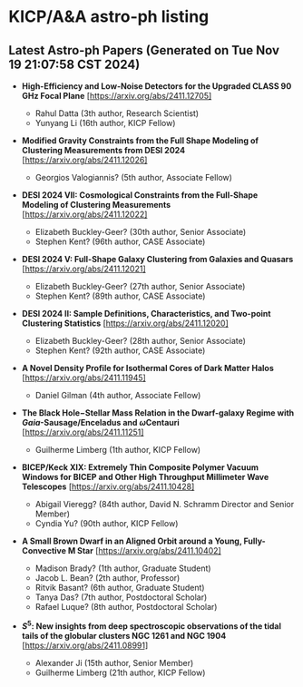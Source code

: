 # KICP/A&A astro-ph listing

## Latest Astro-ph Papers (Generated on Tue Nov 19 21:07:58 CST 2024)

- **High-Efficiency and Low-Noise Detectors for the Upgraded CLASS 90 GHz Focal Plane**
[https://arxiv.org/abs/2411.12705]
  + Rahul Datta (3th author, Research Scientist)
  + Yunyang Li (16th author, KICP Fellow)

- **Modified Gravity Constraints from the Full Shape Modeling of Clustering Measurements from DESI 2024**
[https://arxiv.org/abs/2411.12026]
  + Georgios Valogiannis? (5th author, Associate Fellow)

- **DESI 2024 VII: Cosmological Constraints from the Full-Shape Modeling of Clustering Measurements**
[https://arxiv.org/abs/2411.12022]
  + Elizabeth Buckley-Geer? (30th author, Senior Associate)
  + Stephen Kent? (96th author, CASE Associate)

- **DESI 2024 V: Full-Shape Galaxy Clustering from Galaxies and Quasars**
[https://arxiv.org/abs/2411.12021]
  + Elizabeth Buckley-Geer? (27th author, Senior Associate)
  + Stephen Kent? (89th author, CASE Associate)

- **DESI 2024 II: Sample Definitions, Characteristics, and Two-point Clustering Statistics**
[https://arxiv.org/abs/2411.12020]
  + Elizabeth Buckley-Geer? (28th author, Senior Associate)
  + Stephen Kent? (92th author, CASE Associate)

- **A Novel Density Profile for Isothermal Cores of Dark Matter Halos**
[https://arxiv.org/abs/2411.11945]
  + Daniel Gilman (4th author, Associate Fellow)

- **The Black Hole$-$Stellar Mass Relation in the Dwarf-galaxy Regime with $Gaia$-Sausage/Enceladus and $\omega$Centauri**
[https://arxiv.org/abs/2411.11251]
  + Guilherme Limberg (1th author, KICP Fellow)

- **BICEP/Keck XIX: Extremely Thin Composite Polymer Vacuum Windows for BICEP and Other High Throughput Millimeter Wave Telescopes**
[https://arxiv.org/abs/2411.10428]
  + Abigail Vieregg? (84th author, David N. Schramm Director and Senior Member)
  + Cyndia Yu? (90th author, KICP Fellow)

- **A Small Brown Dwarf in an Aligned Orbit around a Young, Fully-Convective M Star**
[https://arxiv.org/abs/2411.10402]
  + Madison Brady? (1th author, Graduate Student)
  + Jacob L. Bean? (2th author, Professor)
  + Ritvik Basant? (6th author, Graduate Student)
  + Tanya Das? (7th author, Postdoctoral Scholar)
  + Rafael Luque? (8th author, Postdoctoral Scholar)

- **$S^5$: New insights from deep spectroscopic observations of the tidal tails of the globular clusters NGC 1261 and NGC 1904**
[https://arxiv.org/abs/2411.08991]
  + Alexander Ji (15th author, Senior Member)
  + Guilherme Limberg (21th author, KICP Fellow)

